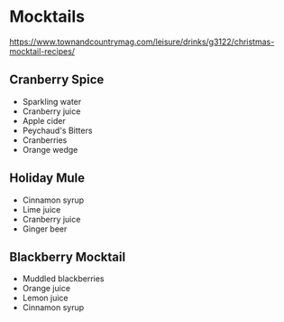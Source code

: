 # Mocktails

https://www.townandcountrymag.com/leisure/drinks/g3122/christmas-mocktail-recipes/

## Cranberry Spice

* Sparkling water
* Cranberry juice
* Apple cider
* Peychaud's Bitters
* Cranberries
* Orange wedge

## Holiday Mule

* Cinnamon syrup
* Lime juice
* Cranberry juice
* Ginger beer

## Blackberry Mocktail

* Muddled blackberries
* Orange juice
* Lemon juice
* Cinnamon syrup

